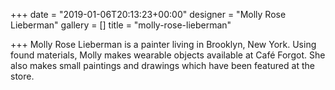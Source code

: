 +++
date = "2019-01-06T20:13:23+00:00"
designer = "Molly Rose Lieberman"
gallery = []
title = "molly-rose-lieberman"

+++
Molly Rose Lieberman is a painter living in Brooklyn, New York. Using found materials, Molly makes wearable objects available at Café Forgot. She also makes small paintings and drawings which have been featured at the store.